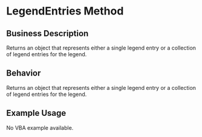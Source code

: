 # LegendEntries Method

## Business Description
Returns an object that represents either a single legend entry or a collection of legend entries for the legend.

## Behavior
Returns an object that represents either a single legend entry or a collection of legend entries for the legend.

## Example Usage
No VBA example available.